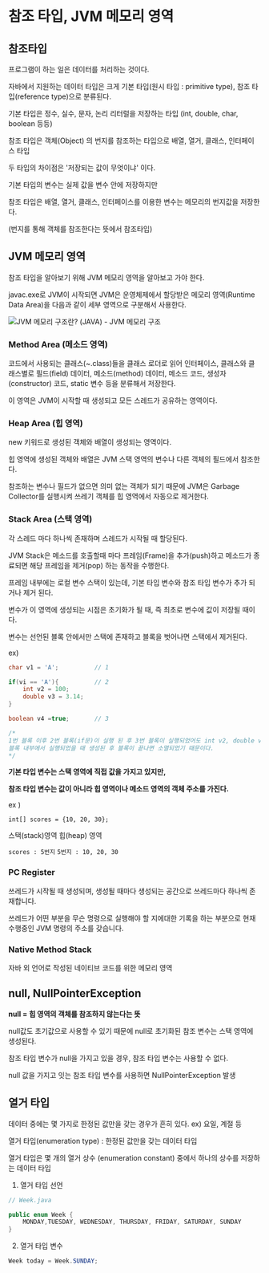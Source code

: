 # 참조 타입, JVM 메모리 영역



## 참조타입

프로그램이 하는 일은 데이터를 처리하는 것이다.

자바에서 지원하는 데이터 타입은 크게 기본 타입(원시 타입 : primitive type), 참조 타입(reference type)으로 분류된다.



기본 타입은 정수, 실수, 문자, 논리 리터럴을 저장하는 타입 (int, double, char, boolean 등등)

참조 타입은 객체(Object) 의 번지를 참조하는 타입으로 배열, 열거, 클래스, 인터페이스 타입



두 타입의 차이점은 '저장되는 값이 무엇이냐' 이다.



기본 타입의 변수는 실제 값을 변수 안에 저장하지만

참조 타입은 배열, 열거, 클래스, 인터페이스를 이용한 변수는 메모리의 번지값을 저장한다. 

(번지를 통해 객체를 참조한다는 뜻에서 참조타입)



## JVM 메모리 영역

참조 타입을 알아보기 위해 JVM 메모리 영역을 알아보고 가야 한다.

javac.exe로 JVM이 시작되면 JVM은 운영체제에서 할당받은 메모리 영역(Runtime Data Area)을 다음과 같이 세부 영역으로 구분해서 사용한다.

![JVM 메모리 구조란? (JAVA) - JVM 메모리 구조](md-images/img.png)



### Method Area (메소드 영역)

코드에서 사용되는 클래스(~.class)들을 클래스 로더로 읽어 인터페이스, 클래스와 클래스별로 필드(field) 데이터, 메소드(method) 데이터, 메소드 코드, 생성자(constructor) 코드, static 변수 등을 분류해서 저장한다.

이 영역은 JVM이 시작할 때 생성되고 모든 스레드가 공유하는 영역이다.



### Heap Area (힙 영역)

new 키워드로 생성된 객체와 배열이 생성되는 영역이다.

힙 영역에 생성된 객체와 배열은 JVM 스택 영역의 변수나 다른 객체의 필드에서 참조한다.

참조하는 변수나 필드가 없으면 의미 없는 객체가 되기 때문에 JVM은 Garbage Collector를 실행시켜 쓰레기 객체를 힙 영역에서 자동으로 제거한다.



### Stack Area (스택 영역)

각 스레드 마다 하나씩 존재하며 스레드가 시작될 때 할당된다.

JVM Stack은 메소드를 호출할때 마다 프레임(Frame)을 추가(push)하고 메소드가 종료되면 해당 프레임을 제거(pop) 하는 동작을 수행한다.



프레임 내부에는 로컬 변수 스택이 있는데, 기본 타입 변수와 참조 타입 변수가 추가 되거나 제거 된다.

변수가 이 영역에 생성되는 시점은 초기화가 될 때, 즉 최초로 변수에 값이 저장될 때이다.

변수는 선언된 블록 안에서만 스택에 존재하고 블록을 벗어나면 스택에서 제거된다.

ex)

```java
char v1 = 'A';			// 1

if(vi == 'A'){			// 2
    int v2 = 100;
    double v3 = 3.14;
}

boolean v4 =true;		// 3

/*
1번 블록 이후 2번 블록(if문)이 실행 된 후 3번 블록이 실행되었어도 int v2, double v3는 소멸되었다.
블록 내부에서 실행되었을 때 생성된 후 블록이 끝나면 소멸되었기 때문이다.
*/

```

 

**기본 타입 변수는 스택 영역에 직접 값을 가지고 있지만,**

**참조 타입 변수는 값이 아니라 힙 영역이나 메소드 영역의 객체 주소를 가진다.**

ex )

`int[] scores = {10, 20, 30};` 

스택(stack)영역															힙(heap) 영역

`scores : 5번지`															`5번지 : 10, 20, 30`



### PC Register

쓰레드가 시작될 때 생성되며, 생성될 때마다 생성되는 공간으로 쓰레드마다 하나씩 존재합니다.

쓰레드가 어떤 부분을 무슨 명령으로 실행해야 할 지에대한 기록을 하는 부분으로 현재 수행중인 JVM 명령의 주소를 갖습니다.



### Native Method Stack

자바 외 언어로 작성된 네이티브 코드를 위한 메모리 영역



## null, NullPointerException

**null = 힙 영역의 객체를 참조하지 않는다는 뜻**

null값도 초기값으로 사용할 수 있기 때문에 null로 초기화된 참조 변수는 스택 영역에 생성된다.



참조 타입 변수가 null을 가지고 있을 경우, 참조 타입 변수는 사용할 수 없다.

null 값을 가지고 잇는 참조 타입 변수를 사용하면 NullPointerException 발생



## 열거 타입

데이터 중에는 몇 가지로 한정된 값만을 갖는 경우가 흔히 있다. ex) 요일, 계절 등

열거 타입(enumeration type) : 한정된 값만을 갖는 데이터 타입

열거 타입은 몇 개의 열거 상수 (enumeration constant) 중에서 하나의 상수를 저장하는 데이터 타입



1. 열거 타입 선언

```java
// Week.java

public enum Week {
    MONDAY,TUESDAY, WEDNESDAY, THURSDAY, FRIDAY, SATURDAY, SUNDAY
}
```



2. 열거 타입 변수

```java
Week today = Week.SUNDAY;
```

